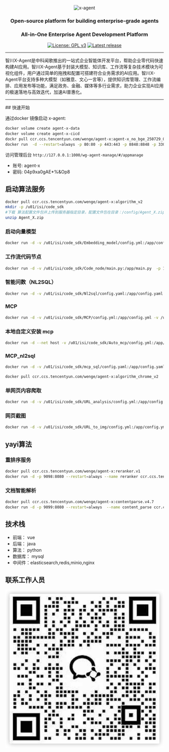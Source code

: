 <p align="center"><img src= "https://dibrain.wenge.com/wg-agent-manage-uat/static/img/logo-new.81fbf2b9.png" alt="x-agent" width="200" /></p>
<h3 align="center">Open-source platform for building enterprise-grade agents</h3>
<h3 align="center">​All-in-One Enterprise Agent Development Platform</h3>
<p align="center">
  <a href="https://www.gnu.org/licenses/gpl-3.0.html#license-text"><img src="https://img.shields.io/badge/license-GPL3.0-blue" alt="License: GPL v3"></a>
  <a href="https://github.com/1Panel-dev/maxkb/releases/latest"><img src="https://img.shields.io/badge/release-V1.0.1-blue" alt="Latest release"></a>
</p>

<hr/>
<p>
智川X-Agent是中科闻歌推出的一站式企业智能体开发平台，帮助企业零代码快速构建AI应用。智川X-Agent基于封装大模型、知识库、工作流等复杂技术模块为可视化组件，用户通过简单的拖拽和配置可搭建符合业务需求的AI应用。智川X-Agent平台支持多种大模型（如雅意、文心一言等），提供知识库管理、工作流编排、应用发布等功能，满足政务、金融、媒体等多行业需求，助力企业实现AI应用的极速落地与高效迭代，加速AI普惠化。
</p>
<hr/>
## 快速开始

通过docker 镜像启动 x-agent:

```bash
docker volume create agent-x-data
docker volume create agent-x-cicd
dockr pull ccr.ccs.tencentyun.com/wenge/agent-x:agent-x_no_bge_250729_01
docker run  -d --restart=always -p 80:80 -p 443:443 -p 8848:8848 -p 3306:3306 -p 6379:6379 -p 9200:9200 -p 9000:9000 -p 9001:9001 -e IP_ADDR="127.0.0.1:80" -v agent-x-data:/u01/isi -v agent-x-cicd:/app/agent/server  --name agent-x  ccr.ccs.tencentyun.com/wenge/agent-x:agent-x_no_bge_250728_02
```
访问管理后台 `http://127.0.0.1:1000/wg-agent-manage/#/appmanage` 

- 账号: agent-x
- 密码: 04p9xa0gAE*%&Op8

## 启动算法服务

```bash
docker pull ccr.ccs.tencentyun.com/wenge/agent-x:algorithm_v2
mkdir -p /u01/isi/code_sdk
#下载 算法配置文件包并上传到服务器指定目录，配置文件包在目录：/config/Agent_X.zip
unzip Agent_X.zip
```

### 启动向量模型
```bash
docker run -d -v /u01/isi/code_sdk/Embedding_model/config.yml:/app/config.yml -v /u01/isi/code_sdk/Embedding_model/main.py:/app/main.py  -p 10822:8080 ccr.ccs.tencentyun.com/wenge/agent-x:algorithm_v2
```

### 工作流代码节点
```bash
docker run -d -v /u01/isi/code_sdk/Code_node/main.py:/app/main.py  -p 1216:8080 ccr.ccs.tencentyun.com/wenge/agent-x:algorithm_v2
```

### 智能问数（NL2SQL）
```bash
docker run -d -v /u01/isi/code_sdk/Nl2sql/config.yaml:/app/config.yaml -v /u01/isi/code_sdk/Nl2sql/main.py:/app/main.py  -p 1025:8080 ccr.ccs.tencentyun.com/wenge/agent-x:algorithm_v2
```

### MCP
```bash
docker run -d -v /u01/isi/code_sdk/MCP/config.yml:/app/config.yml -v /u01/isi/code_sdk/MCP/main.py:/app/main.py  -p 4011:8080  ccr.ccs.tencentyun.com/wenge/agent-x:algorithm_v2
```

### 本地自定义安装 mcp
```bash
docker run -d --net host -v /u01/isi/code_sdk/Auto_mcp/config.yml:/app/config.yml -v /u01/isi/code_sdk/Auto_mcp/main.py:/app/main.py  -v  /u01/isi/code_sdk/Auto_mcp/mcp_file:/app/mcp_file ccr.ccs.tencentyun.com/wenge/agent-x:algorithm_v2
```

### MCP_nl2sql
```bash
docker run -d -v /u01/isi/code_sdk/mcp_sql/config.yaml:/app/config.yaml -v /u01/isi/code_sdk/mcp_sql/main.py:/app/main.py  -p 4016:8080 ccr.ccs.tencentyun.com/wenge/agent-x:algorithm_v2
```

```bash
docker pull ccr.ccs.tencentyun.com/wenge/agent-x:algorithm_chrome_v2
```

### 单网页内容爬取
```bash
docker run -d -v /u01/isi/code_sdk/URL_analysis/config.yml:/app/config.yml -v /u01/isi/code_sdk/URL_analysis/main.py:/app/main.py  -p 9007:8080 ccr.ccs.tencentyun.com/wenge/agent-x:algorithm_chrome_v2
```

### 网页截图
```bash
docker run -d -v /u01/isi/code_sdk/URL_to_img/config.yml:/app/config.yml -v /u01/isi/code_sdk/URL_to_img/main.py:/app/main.py  -p 5028:8080 ccr.ccs.tencentyun.com/wenge/agent-x:algorithm_chrome_v2
```

## yayi算法
### 重排序服务
```bash
docker pull ccr.ccs.tencentyun.com/wenge/agent-x:reranker.v1
docker run -d -p 9098:8080 --restart=always --name reranker ccr.ccs.tencentyun.com/wenge/agent-x:reranker.v1
```

### 文档智能解析
```bash
docker pull ccr.ccs.tencentyun.com/wenge/agent-x:contentparse.v4.7
docker run -d -p 9099:8080 --restart=always  --name content_parse ccr.ccs.tencentyun.com/wenge/agent-x:contentparse.v4.7
```

## 技术栈

- 前端： vue
-  后端： java
-  算法： python
-  数据库： mysql
- 中间件：elasticsearch,redis,minio,nginx

## 联系工作人员
![github.png](github.png)

